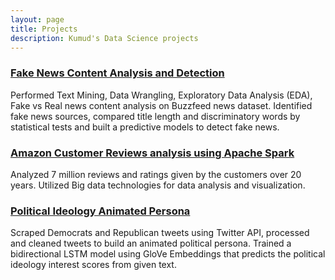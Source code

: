 ```yaml
---
layout: page
title: Projects
description: Kumud's Data Science projects
---
```



### [Fake News Content Analysis and Detection](https://www.kaggle.com/kumudchauhan/fake-news-analysis-and-classification)
Performed Text Mining, Data Wrangling, Exploratory Data Analysis (EDA), Fake vs Real news content analysis on Buzzfeed news dataset. Identified fake news sources, compared title length and discriminatory words by statistical tests and built a predictive models to detect fake news.

### [Amazon Customer Reviews analysis using Apache Spark](https://github.com/kumudchauhan/amazon_reviews_spark)
Analyzed 7 million reviews and ratings given by the customers over 20 years. Utilized Big data technologies for data analysis and visualization.


### [Political Ideology Animated Persona](https://github.com/kumudchauhan/poilticalpersona)
Scraped Democrats and Republican tweets using Twitter API, processed and cleaned tweets to build an animated political persona.
Trained a bidirectional LSTM model using GloVe Embeddings that predicts the political ideology interest scores from given text.
